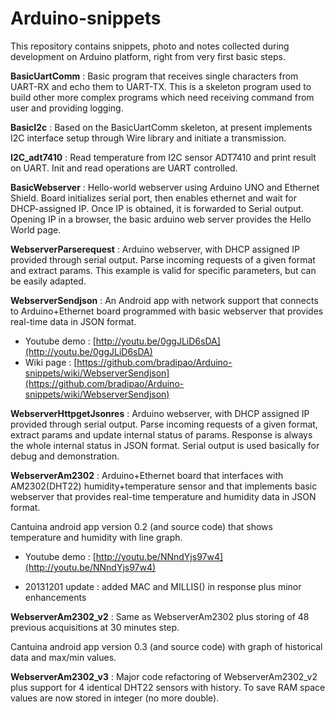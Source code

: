 Arduino-snippets
================

This repository contains snippets, photo and notes collected during development on Arduino platform, right from very first basic steps.

**BasicUartComm** : Basic program that receives single characters from UART-RX and echo them to UART-TX. This is a skeleton program used to build other more complex programs which need receiving command from user and providing logging.

**BasicI2c** : Based on the BasicUartComm skeleton, at present implements I2C interface setup through Wire library and initiate a transmission.

**I2C_adt7410** : Read temperature from I2C sensor ADT7410 and print result on UART. Init and read operations are UART controlled.

**BasicWebserver** : Hello-world webserver using Arduino UNO and Ethernet Shield. Board initializes serial port, then enables ethernet and wait for DHCP-assigned IP. Once IP is obtained, it is forwarded to Serial output. Opening IP in a browser, the basic arduino web server provides the Hello World page.

**WebserverParserequest** : Arduino webserver, with DHCP assigned IP provided through serial output. Parse incoming requests of a given format and extract params. This example is valid for specific parameters, but can be easily adapted.

**WebserverSendjson** : An Android app with network support that connects to Arduino+Ethernet board programmed with basic webserver that provides real-time data in JSON format.

  * Youtube demo : [http://youtu.be/0ggJLiD6sDA](http://youtu.be/0ggJLiD6sDA)
  * Wiki page : [https://github.com/bradipao/Arduino-snippets/wiki/WebserverSendjson](https://github.com/bradipao/Arduino-snippets/wiki/WebserverSendjson)
  
**WebserverHttpgetJsonres** : Arduino webserver, with DHCP assigned IP provided through serial output. Parse incoming requests of a given format, extract params and update internal status of params. Response is always the whole internal status in JSON format. Serial output is used basically for debug and demonstration.

**WebserverAm2302** : Arduino+Ethernet board that interfaces with AM2302(DHT22) humidity+temperature sensor and that implements basic webserver that provides real-time temperature and humidity data in JSON format.

Cantuina android app version 0.2 (and source code) that shows temperature and humidity with line graph.

  * Youtube demo : [http://youtu.be/NNndYjs97w4](http://youtu.be/NNndYjs97w4)
  
  * 20131201 update : added MAC and MILLIS() in response plus minor enhancements
  
**WebserverAm2302_v2** : Same as WebserverAm2302 plus storing of 48 previous acquisitions at 30 minutes step.

Cantuina android app version 0.3 (and source code) with graph of historical data and max/min values.

**WebserverAm2302_v3** : Major code refactoring of WebserverAm2302_v2 plus support for 4 identical DHT22 sensors with history. To save RAM space values are now stored in integer (no more double).
